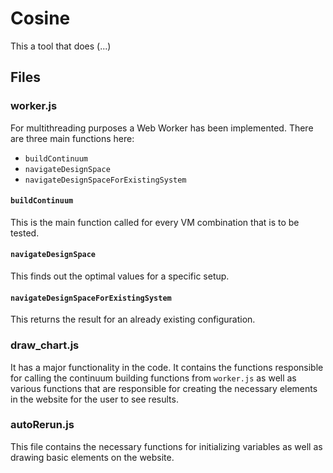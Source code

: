 # Cosine

This a tool that does (...)

## Files

### worker.js 
For multithreading purposes a Web Worker has been implemented.
There are three main functions here: 
- `buildContinuum`
- `navigateDesignSpace`
- `navigateDesignSpaceForExistingSystem`

#### `buildContinuum`
This is the main function called for every VM combination that is to be tested. 

#### `navigateDesignSpace`
This finds out the optimal values for a specific setup.

#### `navigateDesignSpaceForExistingSystem`
This returns the result for an already existing configuration.

### draw_chart.js
It has a major functionality in the code. It contains the functions responsible for calling
the continuum building functions from `worker.js` as well as various functions that are responsible
for creating the necessary elements in the website for the user to see results.



### autoRerun.js
This file contains the necessary functions for initializing variables as well as drawing basic
elements on the website.


